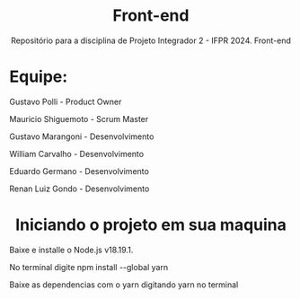 <h1 align="center">Front-end</h1>
<p align="center">Repositório para a disciplina de Projeto Integrador 2 - IFPR 2024. Front-end</p>

<h1 align="left">Equipe:</h1>
<p align="left">Gustavo Polli         - Product Owner</p>
<p align="left">Mauricio Shiguemoto   - Scrum Master</p>
<p align="left">Gustavo Marangoni     - Desenvolvimento</p>
<p align="left">William Carvalho      - Desenvolvimento</p>
<p align="left">Eduardo Germano       - Desenvolvimento</p>
<p align="left">Renan Luiz Gondo      - Desenvolvimento</p>

<h1 align="center">Iniciando o projeto em sua maquina</h1>

<p align="left">Baixe e installe o Node.js v18.19.1.</p>
<p align="left">No terminal digite npm install --global yarn</p>
<p align="left">Baixe as dependencias com o yarn digitando yarn no terminal</p>





